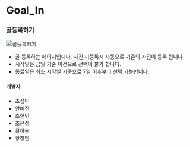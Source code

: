 # Goal_In


### 골등록하기

![골등록하기](https://user-images.githubusercontent.com/66407391/85996822-ad392500-ba43-11ea-9ccf-57ab9f15ba19.gif)

- 골 등록하는 페이지입니다. 사진 미등록시 자동으로 기존의 사진이 등록 됩니다.
- 시작일은 금일 기준 이전으로 선택이 불가 합니다. 
- 종료일은 최소 시작일 기준으로 7일 이후부터 선택 가능합니다.



#### 개발자
- 조성아
- 안예진
- 조현민
- 조은성
- 황하용
- 황창현
